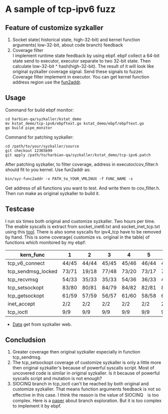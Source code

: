 # A sample of tcp-ipv6 fuzz

## Feature of customize syzkaller
1. Socket state( historical state, high-32-bit) and kernel function arguments( low-32-bit, about code branch) feedback  
2. Coverage filter  
I implement runtime state feedback by using ebpf. ebpf collect a 64-bit state send to executor, executor separate to two 32-bit state. Then calculate low-32-bit ^ hash(high-32-bit). The result of it will look like original syzkaller coverage signal. Send these signals to fuzzer. Coverage filter implement in executor. You can get kernel function address region use the [fun2addr](https://github.com/hardenedlinux/harbian-qa/blob/master/syz_patch/fun2addr.go).

## Usage  
Command for build ebpf monitor:
```  
cd harbian-qa/syzkaller/kstat_demo
mv kstat_demo/tcp-ipv6/ebpftext.go kstat_demo/ebpf/ebpftext.go
go build pipe_monitor
```  
Command for patching syzkaller:
```  
cd /path/to/your/syzkaller/source
git checkout 12365b99
git apply /path/to/harbian-qa/syzkaller/kstat_demo/tcp-ipv6.patch
```
After patching syzkaller, to filter coverage, address in executor/cov_filter.h should fit to you kernel. Use fun2addr as:
```  
bin/syz-func2addr -v PATH_to_YOUR_VMLINUX -f FUNC_NAME -s
```
Get address of all functions you want to test. And write them to cov_filter.h. Then run make as original syzkaller to build it.

## Testcase
I run six times both original and customize syzkaller. Two hours per time. The enable syscalls is extract from socket_inet6.txt and socket_inet_tcp.txt using this [tool](https://github.com/hardenedlinux/harbian-qa/blob/master/syz_patch/extract_syscall_names_from_prog.py). There is also some syscalls for ipv4_tcp have to be removed by hand.
This is some coverage( customize vs. original in the table) of functions which monitored by my ebpf:  

|kern_func | 1 | 2 | 3 | 4 | 5 | 6 |  
| -------- | - | - | - | - | - | - |  
| tcp_v6_connect | 44/45 | 44/44 | 45/45 | 45/46 | 46/44 | 45/45 |  
| tcp_sendmsg_locked | 73/71 | 19/18 | 77/48 | 73/20 | 73/17 | 72/20 |  
| tcp_recvmsg | 54/33 | 35/33 | 35/33 | 54/36 | 36/33 | 48/36 |  
| tcp_setsockopt | 83/80 | 80/81 | 84/79 | 84/82 | 82/81 | 84/83 |  
| tcp_getsockopt | 61/59 | 57/59 | 56/57 | 61/60 | 58/58 | 60/58 |  
| inet_accept | 2/2 | 2/2 | 2/2 | 2/2 | 2/2 | 2/2 |  
| tcp_ioctl | 9/9 | 9/9 | 9/9 | 9/9 | 9/9 | 9/9 |  

* [Data](data.zip) get from syzkaller web.  

## Concludsion
1. Greater coverage then original syzkaller especially in function tcp_sendmsg.
2. The tcp_setsockopt coverage of customize syzkaller is only a little more then original syzkaller's because of powerful syscalls script. Most of uncovered code is similar in original syzkaller. Is it because of powerful syscalls script and mutation is not enough?
3. SIOCINQ branch in tcp_ioctl can't be reached by both original and customize syzkaller. That means function arguments feedback is not so effective in this case. I think the reason is the value of SIOCINQ　is too complex. Here is a [paper](https://lifeasageek.github.io/class/cs52700-fall16/pages/prog-assignment-1.html) about branch exploration. But it is too complex to implement it by ebpf.

